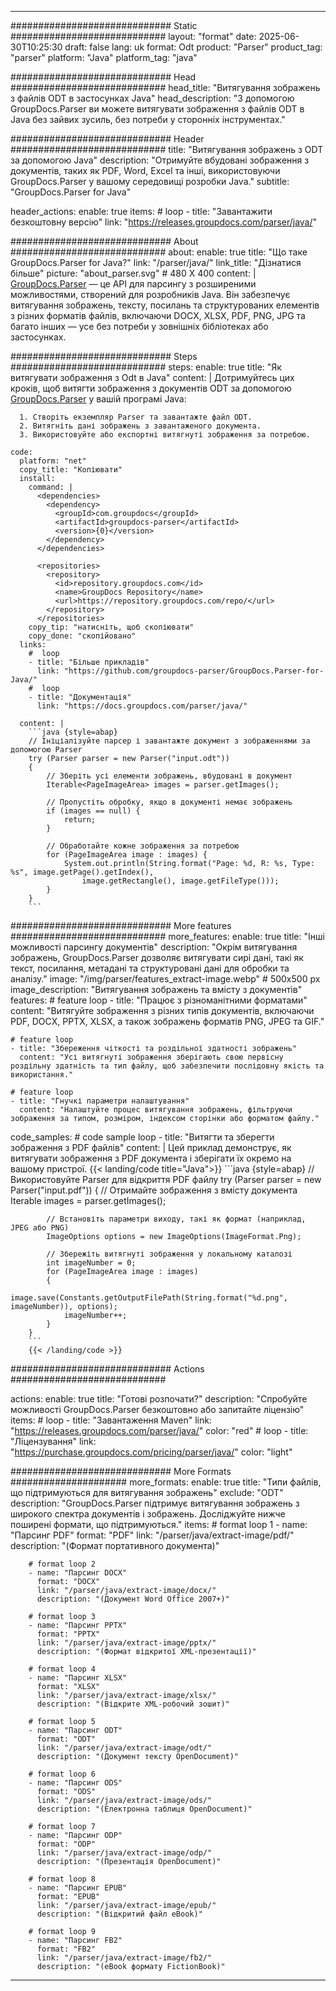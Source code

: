 


---
############################# Static ############################
layout: "format"
date:  2025-06-30T10:25:30
draft: false
lang: uk
format: Odt
product: "Parser"
product_tag: "parser"
platform: "Java"
platform_tag: "java"

############################# Head ############################
head_title: "Витягування зображень з файлів ODT в застосунках Java"
head_description: "З допомогою GroupDocs.Parser ви можете витягувати зображення з файлів ODT в Java без зайвих зусиль, без потреби у сторонніх інструментах."

############################# Header ############################
title: "Витягування зображень з ODT за допомогою Java" 
description: "Отримуйте вбудовані зображення з документів, таких як PDF, Word, Excel та інші, використовуючи GroupDocs.Parser у вашому середовищі розробки Java."
subtitle: "GroupDocs.Parser for Java" 

header_actions:
  enable: true
  items:
    #  loop
    - title: "Завантажити безкоштовну версію"
      link: "https://releases.groupdocs.com/parser/java/"
      
############################# About ############################
about:
    enable: true
    title: "Що таке GroupDocs.Parser for Java?"
    link: "/parser/java/"
    link_title: "Дізнатися більше"
    picture: "about_parser.svg" # 480 X 400
    content: |
       [GroupDocs.Parser](/parser/java/) — це API для парсингу з розширеними можливостями, створений для розробників Java. Він забезпечує витягування зображень, тексту, посилань та структурованих елементів з різних форматів файлів, включаючи DOCX, XLSX, PDF, PNG, JPG та багато інших — усе без потреби у зовнішніх бібліотеках або застосунках.

############################# Steps ############################
steps:
    enable: true
    title: "Як витягувати зображення з Odt в Java"
    content: |
      Дотримуйтесь цих кроків, щоб витягти зображення з документів ODT за допомогою [GroupDocs.Parser](/parser/java/) у вашій програмі Java:
      
      1. Створіть екземпляр Parser та завантажте файл ODT.
      2. Витягніть дані зображень з завантаженого документа.
      3. Використовуйте або експортні витягнуті зображення за потребою.
   
    code:
      platform: "net"
      copy_title: "Копіювати"
      install:
        command: |
          <dependencies>
            <dependency>
              <groupId>com.groupdocs</groupId>
              <artifactId>groupdocs-parser</artifactId>
              <version>{0}</version>
            </dependency>
          </dependencies>

          <repositories>
            <repository>
              <id>repository.groupdocs.com</id>
              <name>GroupDocs Repository</name>
              <url>https://repository.groupdocs.com/repo/</url>
            </repository>
          </repositories>
        copy_tip: "натисніть, щоб скопіювати"
        copy_done: "скопійовано"
      links:
        #  loop
        - title: "Більше прикладів"
          link: "https://github.com/groupdocs-parser/GroupDocs.Parser-for-Java/"
        #  loop
        - title: "Документація"
          link: "https://docs.groupdocs.com/parser/java/"
          
      content: |
        ```java {style=abap}
        // Ініціалізуйте парсер і завантажте документ з зображеннями за допомогою Parser
        try (Parser parser = new Parser("input.odt"))
        {
            // Зберіть усі елементи зображень, вбудовані в документ
            Iterable<PageImageArea> images = parser.getImages();

            // Пропустіть обробку, якщо в документі немає зображень
            if (images == null) {
                return;
            }

            // Обработайте кожне зображення за потребою
            for (PageImageArea image : images) {
                System.out.println(String.format("Page: %d, R: %s, Type: %s", image.getPage().getIndex(), 
                    image.getRectangle(), image.getFileType()));
            }
        }
        ```            

############################# More features ############################
more_features:
  enable: true
  title: "Інші можливості парсингу документів"
  description: "Окрім витягування зображень, GroupDocs.Parser дозволяє витягувати сирі дані, такі як текст, посилання, метадані та структуровані дані для обробки та аналізу."
  image: "/img/parser/features_extract-image.webp" # 500x500 px
  image_description: "Витягування зображень та вмісту з документів"
  features:
    # feature loop
    - title: "Працює з різноманітними форматами"
      content: "Витягуйте зображення з різних типів документів, включаючи PDF, DOCX, PPTX, XLSX, а також зображень форматів PNG, JPEG та GIF."

    # feature loop
    - title: "Збереження чіткості та роздільної здатності зображень"
      content: "Усі витягнуті зображення зберігають свою первісну роздільну здатність та тип файлу, щоб забезпечити послідовну якість та використання."

    # feature loop
    - title: "Гнучкі параметри налаштування"
      content: "Налаштуйте процес витягування зображень, фільтруючи зображення за типом, розміром, індексом сторінки або форматом файлу."
      
  code_samples:
    # code sample loop
    - title: "Витягти та зберегти зображення з PDF файлів"
      content: |
        Цей приклад демонструє, як витягувати зображення з PDF документа і зберігати їх окремо на вашому пристрої.
        {{< landing/code title="Java">}}
        ```java {style=abap}
        //  Використовуйте Parser для відкриття PDF файлу
        try (Parser parser = new Parser("input.pdf"))
        {
            // Отримайте зображення з вмісту документа
            Iterable<PageImageArea> images = parser.getImages();

            // Встановіть параметри виходу, такі як формат (наприклад, JPEG або PNG)
            ImageOptions options = new ImageOptions(ImageFormat.Png);

            // Збережіть витягнуті зображення у локальному каталозі
            int imageNumber = 0;
            for (PageImageArea image : images)
            {
                image.save(Constants.getOutputFilePath(String.format("%d.png", imageNumber)), options);
                imageNumber++;
            }
        }
        ```
        {{< /landing/code >}}


############################# Actions ############################

actions:
  enable: true
  title: "Готові розпочати?"
  description: "Спробуйте можливості GroupDocs.Parser безкоштовно або запитайте ліцензію"
  items:
    #  loop
    - title: "Завантаження Maven"
      link: "https://releases.groupdocs.com/parser/java/"
      color: "red"
        #  loop
    - title: "Ліцензування"
      link: "https://purchase.groupdocs.com/pricing/parser/java/"
      color: "light"


############################# More Formats #####################
more_formats:
    enable: true
    title: "Типи файлів, що підтримуються для витягування зображень"
    exclude: "ODT"
    description: "GroupDocs.Parser підтримує витягування зображень з широкого спектра документів і зображень. Досліджуйте нижче поширені формати, що підтримуються."
    items: 
        # format loop 1
        - name: "Парсинг PDF"
          format: "PDF"
          link: "/parser/java/extract-image/pdf/"
          description: "(Формат портативного документа)"
          
        # format loop 2
        - name: "Парсинг DOCX"
          format: "DOCX"
          link: "/parser/java/extract-image/docx/"
          description: "(Документ Word Office 2007+)"
          
        # format loop 3
        - name: "Парсинг PPTX"
          format: "PPTX"
          link: "/parser/java/extract-image/pptx/"
          description: "(Формат відкритої XML-презентації)"
          
        # format loop 4
        - name: "Парсинг XLSX"
          format: "XLSX"
          link: "/parser/java/extract-image/xlsx/"
          description: "(Відкрите XML-робочий зошит)"
          
        # format loop 5
        - name: "Парсинг ODT"
          format: "ODT"
          link: "/parser/java/extract-image/odt/"
          description: "(Документ тексту OpenDocument)"
          
        # format loop 6
        - name: "Парсинг ODS"
          format: "ODS"
          link: "/parser/java/extract-image/ods/"
          description: "(Електронна таблиця OpenDocument)"
          
        # format loop 7
        - name: "Парсинг ODP"
          format: "ODP"
          link: "/parser/java/extract-image/odp/"
          description: "(Презентація OpenDocument)"
          
        # format loop 8
        - name: "Парсинг EPUB"
          format: "EPUB"
          link: "/parser/java/extract-image/epub/"
          description: "(Відкритий файл eBook)"
          
        # format loop 9
        - name: "Парсинг FB2"
          format: "FB2"
          link: "/parser/java/extract-image/fb2/"
          description: "(eBook формату FictionBook)"
         
          

---
